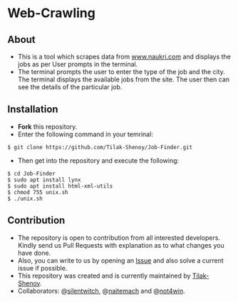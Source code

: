 # Web-Crawling
## About
- This is a tool which scrapes data from www.naukri.com and displays the jobs as per User prompts in the terminal.
- The terminal prompts the user to enter the type of the job and the city. The terminal displays the available jobs from the site. The user then can see the details of the particular job.

## Installation
- **Fork** this repository.
- Enter the following command in your temrinal: 

```
$ git clone https://github.com/Tilak-Shenoy/Job-Finder.git

```

- Then get into the repository and execute the following:

```
$ cd Job-Finder
$ sudo apt install lynx
$ sudo apt install html-xml-utils
$ chmod 755 unix.sh
$ ./unix.sh

```
## Contribution

- The repository is open to contribution from all interested developers. Kindly send us Pull Requests with explanation as to what changes you have done.
- Also, you can write to us by opening an [Issue](https://github.com/Tilak-Shenoy/Job-Finder/issues) and also solve a current issue if possible.
- This repository was created and is currently maintained by [Tilak-Shenoy](https://github.com/Tilak-Shenoy).
- Collaborators: @[silentwitch](https://github.com/silentwitch), @[naitemach](https://github.com/naitemach) and @[not4win](https://github.com/not4win).
